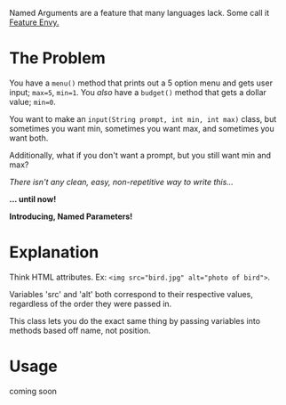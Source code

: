 Named Arguments are a feature that many languages lack. Some call it [Feature Envy.](https://www.fluentcpp.com/2018/12/14/named-arguments-cpp/)

# The Problem
You have a ```menu()``` method that prints out a 5 option menu and gets user input; ```max=5```, ```min=1```. You *also* have a ```budget()``` method that gets a dollar value; ```min=0```.

You want to make an ```input(String prompt, int min, int max)``` class, but sometimes you want min, sometimes you want max, and sometimes you want both.

Additionally, what if you don't want a prompt, but you still want min and max?

*There isn't any clean, easy, non-repetitive way to write this...*

**... until now!**

**Introducing, Named Parameters!**

# Explanation
Think HTML attributes. Ex: ```<img src="bird.jpg" alt="photo of bird">```.

Variables 'src' and 'alt' both correspond to their respective values, regardless of the order they were passed in.

This class lets you do the exact same thing by passing variables into methods based off name, not position.

# Usage
coming soon
